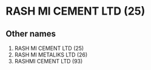 # RASH Ml CEMENT LTD (25)

## Other names
1. RASH Ml CEMENT LTD (25)
1. RASH Ml METALIKS LTD (26)
1. RASHMI CEMENT LTD (93)


